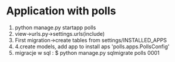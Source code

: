 # Application with polls
1. python manage.py startapp polls
2. view->urls.py->settings.urls(include)
3. First migration->create tables from settings/INSTALLED_APPS
4. 4.create models, add app to install aps 'polls.apps.PollsConfig'
5. migracje w sql : $ python manage.py sqlmigrate polls 0001
